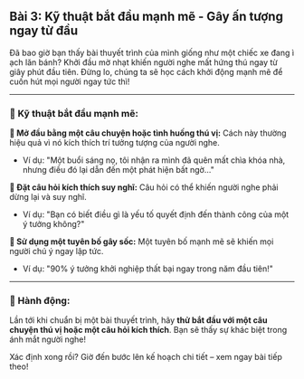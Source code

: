 ## Bài 3: Kỹ thuật bắt đầu mạnh mẽ - Gây ấn tượng ngay từ đầu

Đã bao giờ bạn thấy bài thuyết trình của mình giống như một chiếc xe đang ì ạch lăn bánh? Khởi đầu mờ nhạt khiến người nghe mất hứng thú ngay từ giây phút đầu tiên. Đừng lo, chúng ta sẽ học cách khởi động mạnh mẽ để cuốn hút mọi người ngay tức thì!

---

### 📌 Kỹ thuật bắt đầu mạnh mẽ:

**🔹 Mở đầu bằng một câu chuyện hoặc tình huống thú vị:**
Cách này thường hiệu quả vì nó kích thích trí tưởng tượng của người nghe.  
- Ví dụ: "Một buổi sáng nọ, tôi nhận ra mình đã quên mất chìa khóa nhà, nhưng điều đó lại dẫn đến một phát hiện bất ngờ..."  

**🔹 Đặt câu hỏi kích thích suy nghĩ:**
Câu hỏi có thể khiến người nghe phải dừng lại và suy nghĩ.  
- Ví dụ: "Bạn có biết điều gì là yếu tố quyết định đến thành công của một ý tưởng không?"  

**🔹 Sử dụng một tuyên bố gây sốc:**
Một tuyên bố mạnh mẽ sẽ khiến mọi người chú ý ngay lập tức.  
- Ví dụ: "90% ý tưởng khởi nghiệp thất bại ngay trong năm đầu tiên!"  

---

### 🚀 Hành động:

Lần tới khi chuẩn bị một bài thuyết trình, hãy **thử bắt đầu với một câu chuyện thú vị hoặc một câu hỏi kích thích**. Bạn sẽ thấy sự khác biệt trong ánh mắt người nghe!

Xác định xong rồi? Giờ đến bước lên kế hoạch chi tiết – xem ngay bài tiếp theo!